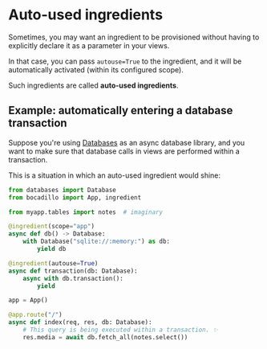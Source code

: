 # Auto-used ingredients

Sometimes, you may want an ingredient to be provisioned without having to explicitly declare it as a parameter in your views.

In that case, you can pass `autouse=True` to the ingredient, and it will be automatically activated (within its configured scope).

Such ingredients are called **auto-used ingredients**.

## Example: automatically entering a database transaction

Suppose you're using [Databases](https://github.com/encode/databases) as an async database library, and you want to make sure that database calls in views are performed within a transaction.

This is a situation in which an auto-used ingredient would shine:

```python
from databases import Database
from bocadillo import App, ingredient

from myapp.tables import notes  # imaginary

@ingredient(scope="app")
async def db() -> Database:
    with Database("sqlite://:memory:") as db:
        yield db

@ingredient(autouse=True)
async def transaction(db: Database):
    async with db.transaction():
        yield

app = App()

@app.route("/")
async def index(req, res, db: Database):
    # This query is being executed within a transaction. ✨
    res.media = await db.fetch_all(notes.select())
```
